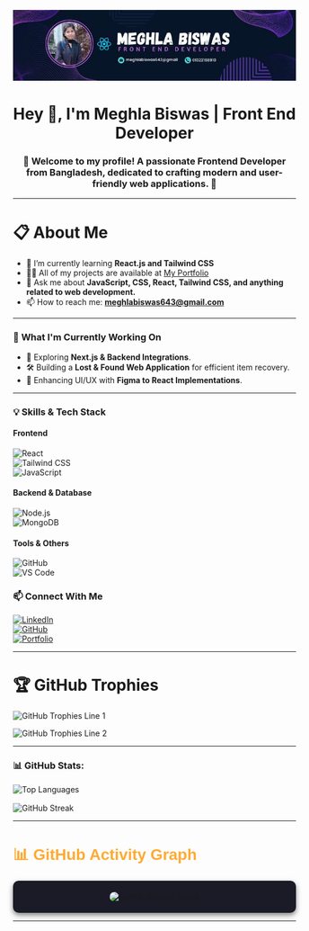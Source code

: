 ![Profile Banner](https://github.com/MeghlaB/MeghlaB/blob/main/githubBanner.jpg) 


<h1 align="center">Hey 👋, I'm Meghla Biswas | Front End Developer</h1>
<h3 align="center">🌟 Welcome to my profile! A passionate Frontend Developer from Bangladesh, dedicated to crafting modern and user-friendly web applications. 🚀</h3>

---

<h1 align="left">📋 About Me</h1>

- 🌱 I’m currently learning **React.js and Tailwind CSS**  
- 👨‍💻 All of my projects are available at [My Portfolio](https://profound-rolypoly-501568.netlify.app/)  
- 💬 Ask me about **JavaScript, CSS, React, Tailwind CSS, and anything related to web development.**  
- 📫 How to reach me: **meghlabiswas643@gmail.com**

---
### 🚀 **What I'm Currently Working On**  
- 🌱 Exploring **Next.js & Backend Integrations**.  
- 🛠 Building a **Lost & Found Web Application** for efficient item recovery.  
- 🎨 Enhancing UI/UX with **Figma to React Implementations**.
  
 ---

### 💡 **Skills & Tech Stack**  
#### **Frontend**  
![React](https://img.shields.io/badge/-React-blue?style=flat-square&logo=react)  
![Tailwind CSS](https://img.shields.io/badge/-TailwindCSS-38B2AC?style=flat-square&logo=tailwind-css)  
![JavaScript](https://img.shields.io/badge/-JavaScript-F7DF1E?style=flat-square&logo=javascript)  

#### **Backend & Database**  
![Node.js](https://img.shields.io/badge/-Node.js-43853D?style=flat-square&logo=node.js)  
![MongoDB](https://img.shields.io/badge/-MongoDB-4EA94B?style=flat-square&logo=mongodb)  

#### **Tools & Others**  
![GitHub](https://img.shields.io/badge/-GitHub-181717?style=flat-square&logo=github)  
![VS Code](https://img.shields.io/badge/-VSCode-007ACC?style=flat-square&logo=visual-studio-code)  

### 📫 **Connect With Me**  
[![LinkedIn](https://img.shields.io/badge/-LinkedIn-0077B5?style=flat-square&logo=linkedin)](https://linkedin.com/in/your-profile)  
[![GitHub](https://img.shields.io/badge/-GitHub-181717?style=flat-square&logo=github)](https://github.com/meghla-biswas)  
[![Portfolio](https://img.shields.io/badge/-Portfolio-blueviolet?style=flat-square&logo=web)](https://your-portfolio-link.com)  

---

<h1 align="left">🏆 GitHub Trophies</h1>
<p align="left">
  <img src="https://github-profile-trophy.vercel.app/?username=meghlab&theme=onedark&no-frame=true&margin-w=15&margin-h=15&row=1&column=3" alt="GitHub Trophies Line 1" />
</p>
<p align="left">
  <img src="https://github-profile-trophy.vercel.app/?username=meghlab&theme=onedark&no-frame=true&margin-w=15&margin-h=15&row=2&column=3" alt="GitHub Trophies Line 2" />
</p>


---

<h3 align="left">📊 GitHub Stats:</h3>


<p>
  <img align="center" src="https://github-readme-stats.vercel.app/api/top-langs?username=meghlab&show_icons=true&locale=en&layout=compact&theme=radical" alt="Top Languages" />
</p>

<div>
    <img  align="center" src="https://nirzak-streak-stats.vercel.app/?user=meghlab&theme=dark" alt="GitHub Streak" />
</div>


---

<h1 align="left" style="color: #FFAA33; font-family: Arial, sans-serif;">📊 GitHub Activity Graph</h1>
<div align="center" style="background-color: #1A1B27; border-radius: 10px; padding: 20px; box-shadow: 0 4px 10px rgba(0, 0, 0, 0.5);">
  <img 
    src="https://github-readme-activity-graph.vercel.app/graph?username=MeghlaB&theme=tokyo-night" 
    alt="GitHub Activity Graph" 
    style="border-radius: 10px; max-width: 100%; height: auto;"
  />
</div>


---





